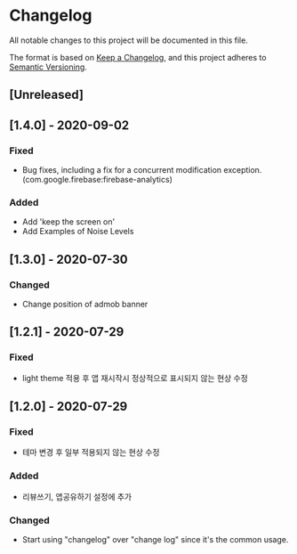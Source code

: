 # Changelog
All notable changes to this project will be documented in this file.

The format is based on [Keep a Changelog](https://keepachangelog.com/en/1.0.0/),
and this project adheres to [Semantic Versioning](https://semver.org/spec/v2.0.0.html).

## [Unreleased]

## [1.4.0] - 2020-09-02
### Fixed
- Bug fixes, including a fix for a concurrent modification exception. (com.google.firebase:firebase-analytics)

### Added
- Add 'keep the screen on'
- Add Examples of Noise Levels

## [1.3.0] - 2020-07-30
### Changed
- Change position of admob banner

## [1.2.1] - 2020-07-29
### Fixed
- light theme 적용 후 앱 재시작시 정상적으로 표시되지 않는 현상 수정

## [1.2.0] - 2020-07-29
### Fixed
- 테마 변경 후 일부 적용되지 않는 현상 수정

### Added
- 리뷰쓰기, 앱공유하기 설정에 추가

### Changed
- Start using "changelog" over "change log" since it's the common usage.



[1.1.1]: https://github.com/smok95/fdecibel
